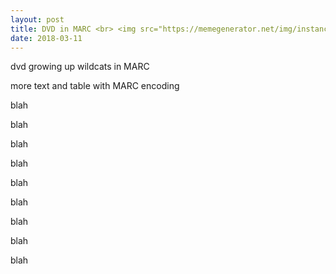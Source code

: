 ```yaml
---
layout: post
title: DVD in MARC <br> <img src="https://memegenerator.net/img/instances/300x300/42270249/lime-brarian-cat-is-not-pleased.jpg">
date: 2018-03-11
---
```


<div class="show"> dvd growing up wildcats in MARC 
</div>

more text and table with MARC encoding

blah

blah

blah

blah

blah

blah

blah

blah

blah
